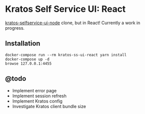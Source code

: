 # Kratos Self Service UI: React

[kratos-selfservice-ui-node](https://github.com/ory/kratos-selfservice-ui-node/blob/master/src/index.ts) clone, but in
React! Currently a work in progress.

## Installation

```
docker-compose run --rm kratos-ss-ui-react yarn install
docker-compose up -d
browse 127.0.0.1:4455
```

## @todo

- Implement error page
- Implement session refresh
- Implement Kratos config
- Investigate Kratos client bundle size
